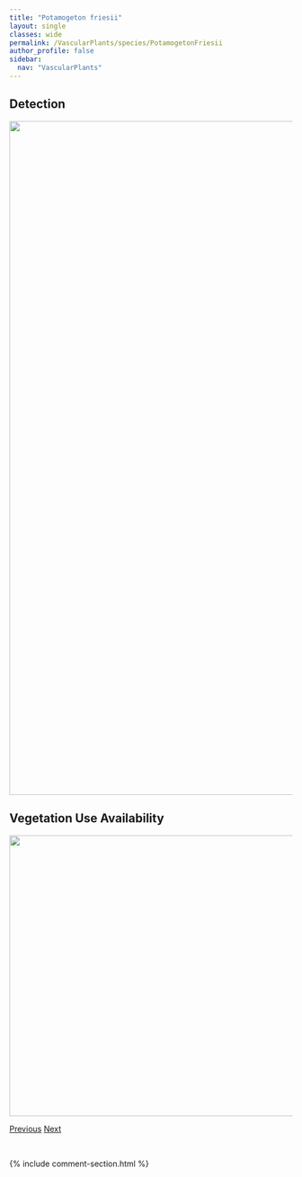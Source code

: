 ```yaml
---
title: "Potamogeton friesii"
layout: single
classes: wide
permalink: /VascularPlants/species/PotamogetonFriesii
author_profile: false
sidebar:
  nav: "VascularPlants"
---
```


<h2>Detection</h2>

<a href="https://drive.google.com/uc?export=view&id=1TB7tIe1A178D5ngS6I3pwAs6Sk0X1h-F">
<img src="https://drive.google.com/uc?export=view&id=1TB7tIe1A178D5ngS6I3pwAs6Sk0X1h-F" height = "1200" width = "800">
</a>


<h2>Vegetation Use Availability</h2>

<a href="https://drive.google.com/uc?export=view&id=1iz18KW7PJkn7zRqtXWSh4x7Bgu0FqQx2">
<img src="https://drive.google.com/uc?export=view&id=1iz18KW7PJkn7zRqtXWSh4x7Bgu0FqQx2" height = "500" width = "1000">
</a>


<a href="/DevelopmentWebsite/VascularPlants/species/PotamogetonAlpinus" class="pagination--pager" title="Potamogeton alpinus">Previous</a> <a href="/DevelopmentWebsite/VascularPlants/species/PotamogetonGramineus" class="pagination--pager" title="Potamogeton gramineus">Next</a>

<p>&nbsp;</p>

{% include comment-section.html %}
